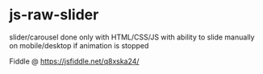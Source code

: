 # js-raw-slider
slider/carousel done only with HTML/CSS/JS with ability to slide manually on mobile/desktop if animation is stopped

Fiddle @ https://jsfiddle.net/q8xska24/
